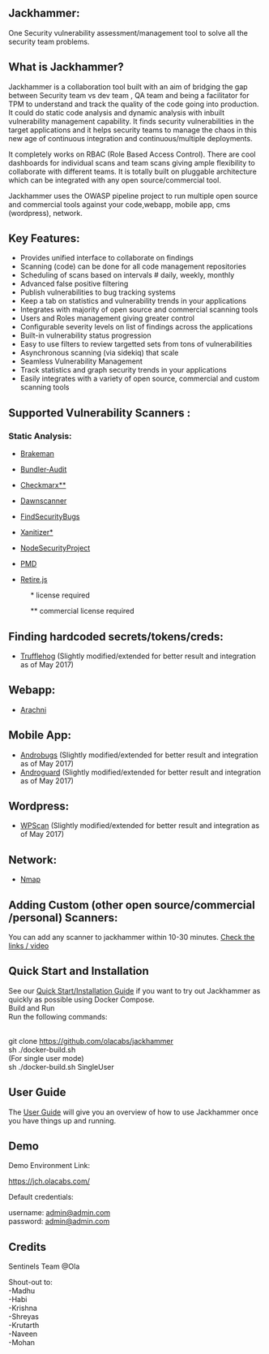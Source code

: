 ## Jackhammer: 
<p>One Security vulnerability assessment/management tool to solve all the security team problems.</p>

## What is Jackhammer?

<p>Jackhammer is a collaboration tool built with an aim of bridging the gap between Security team vs dev team , QA team and being a facilitator for TPM to understand and track the quality of the code going into production. It could do static code analysis and dynamic analysis with inbuilt vulnerability management capability. It finds security vulnerabilities in the target applications and it helps security teams to manage the chaos in this new age of continuous integration and continuous/multiple deployments.</p>

<p>It completely works on RBAC (Role Based Access Control). There are cool dashboards for individual scans and team scans giving ample flexibility to collaborate with different teams. It is totally built on pluggable architecture which can be integrated with any open source/commercial tool.</p>


<p>Jackhammer uses the OWASP pipeline project to run multiple open source and commercial tools against your code,webapp, mobile app, cms (wordpress), network.</p>


## Key Features:
* Provides unified interface to collaborate on findings
* Scanning (code) can be done for all code management repositories
* Scheduling of scans based on intervals # daily, weekly, monthly
* Advanced false positive filtering
* Publish vulnerabilities to bug tracking systems
* Keep a tab on statistics and vulnerability trends in your applications
* Integrates with majority of open source and commercial scanning tools
* Users and Roles management giving greater control
* Configurable severity levels on list of findings across the applications
* Built-in vulnerability status progression
* Easy to use filters to review targetted sets from tons of vulnerabilities
* Asynchronous scanning (via sidekiq) that scale
* Seamless Vulnerability Management
* Track statistics and graph security trends in your applications
* Easily integrates with a variety of open source, commercial and custom scanning tools



## Supported Vulnerability Scanners :

### Static Analysis:

 * [Brakeman][]
 * [Bundler-Audit][] 
 * [Checkmarx**][]
 * [Dawnscanner][]
 * [FindSecurityBugs][]
 * [Xanitizer*][]
 * [NodeSecurityProject][]
 * [PMD][]
 * [Retire.js][]

   <p> &nbsp;&nbsp;&nbsp;&nbsp; * license required</p>
   <p> &nbsp;&nbsp;&nbsp;&nbsp; ** commercial license required</p>


## Finding hardcoded secrets/tokens/creds:

  * [Trufflehog][] (Slightly modified/extended for better result and integration as of May 2017)

## Webapp:

  * [Arachni][] 

## Mobile App:

  * [Androbugs][] (Slightly modified/extended for better result and integration as of May 2017)
  * [Androguard][] (Slightly modified/extended for better result and integration as of May 2017)

## Wordpress:

   * [WPScan][] (Slightly modified/extended for better result and integration as of May 2017)

## Network:

  * [Nmap][] 

## Adding Custom (other open source/commercial /personal) Scanners:

   You can add any scanner to jackhammer within 10-30 minutes. [Check the links / video ](https://jch.olacabs.com/userguide/adding_new_tool) 

## Quick Start and Installation

 See our [Quick Start/Installation Guide][] if you want to try out Jackhammer as quickly as possible using Docker Compose.
 <br>Build and Run
 <br>Run the following commands:

<br> git clone https://github.com/olacabs/jackhammer
<br> sh ./docker-build.sh
<br> (For single user mode)
<br> sh ./docker-build.sh SingleUser

## User Guide

   The [User Guide][] will give you an overview of how to use Jackhammer once you have things up and running.

## Demo
   Demo Environment Link:

   https://jch.olacabs.com/

   Default credentials:

   username: admin@admin.com
  <br> password: admin@admin.com

## Credits
   
   Sentinels Team @Ola
	<p>  Shout-out to:
         <br> -Madhu
         <br> -Habi
         <br> -Krishna
         <br> -Shreyas
         <br> -Krutarth
         <br> -Naveen
         <br> -Mohan

[Brakeman]: http://brakemanscanner.org/
[Bundler-Audit]: https://github.com/rubysec/bundler-audit
[Dawnscanner]: https://github.com/thesp0nge/dawnscanner
[Checkmarx**]: https://www.checkmarx.com/technology/static-code-analysis-sca/
[FindSecurityBugs]: https://find-sec-bugs.github.io/
[Xanitizer*]: https://www.rigs-it.net/index.php/get-xanitizer.html
[PMD]: https://pmd.github.io/
[NodeSecurityProject]: https://nodesecurity.io/
[Retire.js]: https://retirejs.github.io/retire.js/
[Trufflehog]: https://github.com/dxa4481/truffleHog
[Arachni]: http://www.arachni-scanner.com/
[Androbugs]: https://github.com/AndroBugs/AndroBugs_Framework
[Androguard]: https://github.com/androguard/androguard
[Nmap]: https://nmap.org/
[WPScan]: https://github.com/wpscanteam/wpscan
[User Guide]: https://jch.olacabs.com/userguide
[Quick Start/Installation Guide]: http://jch.olacabs.com/userguide/installation
